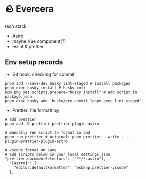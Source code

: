 # 🪨 Evercera

tech stack:

- Astro
- maybe Vue component(?)
- eslint & prettier

## Env setup records

- Git hook: checking for commit

```=cmd
pnpm add --save-dev husky lint-staged # install packages
pnpm exec husky install # husky init
npm pkg set scripts.prepare="husky install" # add script in package.json
pnpm exec husky add .husky/pre-commit "pnpm exec lint-staged"
```

- Prettier: file formatting

```=cmd
# add prettier
pnpm add -D prettier prettier-plugin-astro

# manually run script to format in cmd
pnpm run prettier # original: pnpm prettier --write . --plugin=prettier-plugin-astro

# vscode format on save
# add scripts below in your local settings.json
"prettier.documentSelectors": ["**/*.astro"],
  "[astro]": {
    "editor.defaultFormatter": "esbenp.prettier-vscode"
  },
```
